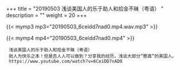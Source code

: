 +++
title = "20190503  浅谈美国人的乐于助人和拾金不昧（粤语） "
description = ""
weight = 20
+++

{{< mymp3 mp3="20190503_6ceidd7nad0.mp4.wav.mp3" >}}

{{< mymp4 mp4="20190503_6ceidd7nad0.mp4" >}}

     浅谈美国人的乐于助人和拾金不昧（粤语） 
     助人为快乐之本！但是否人人可以做到？分享我的经历，浅谈大部分“憨直“的美国人。 
     https://www.youtube.com/watch?v=6CeiDD7nAD0 
